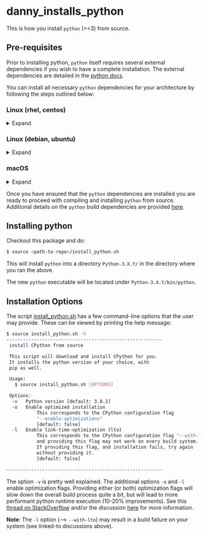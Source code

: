 # danny_installs_python
This is how you install `python` (>=3) from source.

## Pre-requisites
Prior to installing python, `python` itself requires several external dependencies if you wish to have a complete installation.
The external dependencies are detailed in the [python docs](https://devguide.python.org/setup/#build-dependencies).

You can install all necessary `python` dependencies for your architecture by following the steps outlined below:

### Linux (rhel, centos)
<details> <summary> Expand </summary>
  
```bash
$ sudo yum install yum-utils
$ sudo yum-builddep python3
```

</details>

### Linux (debian, ubuntu)
<details> <summary> Expand </summary>
  
```bash
$ sudo apt-get build-dep python3.6 # <-- replace with your specific version of python3.X
```

</details>


### macOS

<details> <summary> Expand </summary>
  
```bash
$ xcode-select --install 
$ brew update
$ brew upgrade # <-- check this
$ brew install sqlite3 # and other missing packages
$ brew reinstall sqlite3
$ export LDFLAGS="-L/usr/local/opt/sqlite/lib" # or wherever brew just installed sqlite
$ export CPPFLAGS="-I/usr/local/opt/sqlite/include" # or wherever brew just installed sqlite
# ^^ repeat for the any other packages missing
$ source install_python.sh
```

</details>

Once you have ensured that the `python` dependencies are installed you are ready to proceed with compiling and installing
`python` from source. Additional details on the `python` build dependencies are provided [here](https://devguide.python.org/setup/#build-dependencies).

## Installing python
Checkout this package and do:
```bash
$ source <path-to-repo>/install_python.sh
```
This will install `python` into a directory `Python-3.X.Y/` in the directory where you ran the above.

The new `python` executable will be located under `Python-3.X.Y/bin/python`.

## Installation Options

The script [install_python.sh](install_python.sh) has a few command-line options that the user may provide.
These can be viewed by printing the help message:

```bash
$ source install_python.sh -h
---------------------------------------------------------
 install CPython from source

 This script will download and install CPython for you.
 It installs the python version of your choice, with
 pip as well.

 Usage:
   $ source install_python.sh [OPTIONS]

 Options:
  -v   Python version [default: 3.8.2]
  -o   Enable optimized installation
           This corresponds to the CPython configuration flag
           "--enable-optimizations"
           [default: false]
  -l   Enable link-time-optimization (lto)
           This corresponds to the CPython configuration flag "--with-lto"
           and providing this flag may not work on every build system.
           If providing this flag, and installation fails, try again
           without providing it.
           [default: false]

---------------------------------------------------------
```

The option `-v` is pretty well explained. The additional options `-o` and `-l` enable optimization flags.
Providing either (or both) optimization flags will slow down the overall build process quite a bit, but will lead to more performant
python runtime execution (10-20% improvements). See this [thread on StackOverflow](https://stackoverflow.com/questions/41405728/what-does-enable-optimizations-do-while-compiling-python) and/or the discussion [here](https://github.com/docker-library/python/issues/160) for more information.

**Note**: The `-l` option (--> `--with-lto`) may result in a build failure on your system (see linked-to discussions above).
